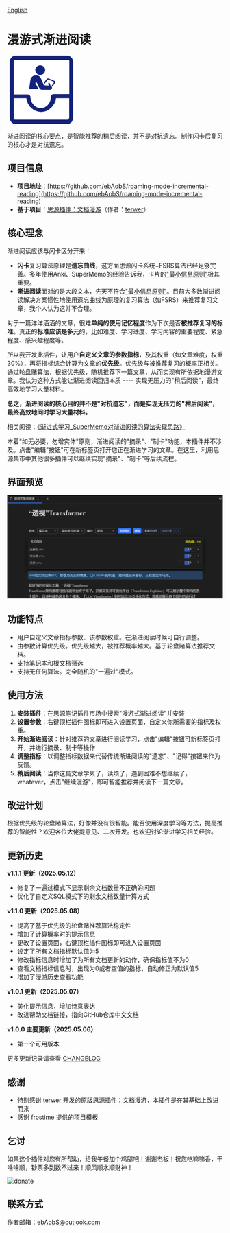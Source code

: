 [English](README.md)

# 漫游式渐进阅读

![icon.png](./icon.png)

渐进阅读的核心要点，是智能推荐的稍后阅读，并不是对抗遗忘。制作闪卡后复习的核心才是对抗遗忘。

## 项目信息

- **项目地址**：[https://github.com/ebAobS/roaming-mode-incremental-reading](https://github.com/ebAobS/roaming-mode-incremental-reading)
- **基于项目**：[思源插件：文档漫游](https://github.com/terwer/siyuan-plugin-random-doc.git)（作者：[terwer](https://github.com/terwer)）

## 核心理念

渐进阅读应该与闪卡区分开来：

- **闪卡**复习算法原理是**遗忘曲线**，这方面思源闪卡系统+FSRS算法已经足够完善。多年使用Anki、SuperMemo的经验告诉我，卡片的["最小信息原则"](https://www.kancloud.cn/ankigaokao/incremental_learning/2454060#_30)极其重要。
- **渐进阅读**面对的是大段文本，先天不符合["最小信息原则"](https://www.kancloud.cn/ankigaokao/incremental_learning/2454060#_30)。目前大多数渐进阅读解决方案惯性地使用遗忘曲线为原理的复习算法（如FSRS）来推荐复习文章，我个人认为这并不合理。

对于一篇洋洋洒洒的文章，很难**单纯的使用记忆程度**作为下次是否**被推荐复习的标准**。真正的**标准应该是多元**的，比如难度、学习进度、学习内容的重要程度、紧急程度、感兴趣程度等。

所以我开发此插件，让用户**自定义文章的参数指标**，及其权重（如文章难度，权重30%），再将指标综合计算为文章的**优先级**。优先级与被推荐复习的概率正相关。通过轮盘赌算法，根据优先级，随机推荐下一篇文章，从而实现有所依据地漫游文章。我认为这种方式能让渐进阅读回归本质 ---- 实现无压力的"稍后阅读"，最终高效地学习大量材料。

**总之，渐进阅读的核心目的并不是"对抗遗忘"，而是实现无压力的"稍后阅读"，最终高效地同时学习大量材料。**

相关阅读：[《渐进式学习_SuperMemo对渐进阅读的算法实现思路》](https://zhuanlan.zhihu.com/p/307996163)

本着"如无必要，勿增实体"原则，渐进阅读的"摘录"、"制卡"功能，本插件并不涉及。点击"编辑"按钮"可在新标签页打开您正在渐进学习的文章。在这里，利用思源集市中其他很多插件可以继续实现"摘录"、"制卡"等后续流程。

## 界面预览

![preview.png](./preview.png)

## 功能特点

- 用户自定义文章指标参数、该参数权重。在渐进阅读时候可自行调整。
- 由参数计算优先级。优先级越大，被推荐概率越大。基于轮盘赌算法推荐文档。
- 支持笔记本和根文档筛选
- 支持无任何算法。完全随机的"一遍过"模式。

## 使用方法

1. **安装插件**：在思源笔记插件市场中搜索"漫游式渐进阅读"并安装
2. **设置参数**：右键顶栏插件图标即可进入设置页面，自定义你所需要的指标及权重。
3. **开始渐进阅读**：针对推荐的文章进行阅读学习，点击"编辑"按钮可新标签页打开，并进行摘录、制卡等操作
4. **调整指标**：以调整指标数据来代替传统渐进阅读的"遗忘"、"记得"按钮来作为反馈。
5. **稍后阅读**：当你这篇文章学累了，读烦了，遇到困难不想继续了，whatever，点击"继续漫游"，即可智能推荐并阅读下一篇文章。

## 改进计划

根据优先级的轮盘赌算法，好像并没有很智能。能否使用深度学习等方法，提高推荐的智能性？欢迎各位大佬提意见、二次开发。也欢迎讨论渐进学习相关经验。

## 更新历史

**v1.1.1 更新（2025.05.12）**
- 修复了一遍过模式下显示剩余文档数量不正确的问题
- 优化了自定义SQL模式下的剩余文档数量计算方式

**v1.1.0 更新（2025.05.08）**
- 提高了基于优先级的轮盘赌推荐算法稳定性
- 增加了计算概率时的提示信息
- 更改了设置页面，右键顶栏插件图标即可进入设置页面
- 设定了所有文档指标默认值为5
- 修改指标信息时增加了为所有文档更新的动作，确保指标值不为0
- 查看文档指标信息时，出现为0或者空值的指标，自动修正为默认值5
- 增加了漫游历史查看功能

**v1.0.1 更新（2025.05.07）**
- 美化提示信息，增加诗意表达
- 改进帮助文档链接，指向GitHub仓库中文文档

**v1.0.0 主要更新（2025.05.06）**
- 第一个可用版本

更多更新记录请查看 [CHANGELOG](https://github.com/ebAobS/roaming-mode-incremental-reading/blob/main/CHANGELOG.md)

## 感谢

- 特别感谢 [terwer](https://github.com/terwer) 开发的原版[思源插件：文档漫游](https://github.com/terwer/siyuan-plugin-random-doc.git)，本插件是在其基础上改进而来
- 感谢 [frostime](https://github.com/siyuan-note/plugin-sample-vite-svelte) 提供的项目模板

## 乞讨

如果这个插件对您有所帮助，给我午餐加个鸡腿吧！谢谢老板！祝您吃嘛嘛香，干啥啥顺，钞票多到数不过来！顺风顺水顺财神！

<div>
<img src="https://cdn.jsdelivr.net/gh/ebAobS/pics@main/donate.png" alt="donate" style="height:300px;" />
</div>

## 联系方式

作者邮箱：ebAobS@outlook.com